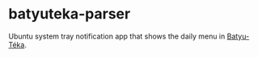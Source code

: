 # batyuteka-parser

Ubuntu system tray notification app that shows the daily menu in [Batyu-Téka][1].

[1]: http://batyuteka.hu
